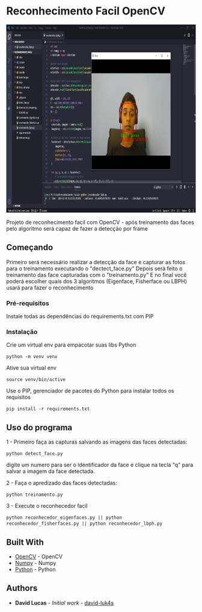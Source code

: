 # Reconhecimento Facil OpenCV

<p align="center">
    <img src="img/exemplo.png" alt="Exemplo" height="500px">
</p>
Projeto de reconhecimento facil com OpenCV - após treinamento das faces pelo algoritmo será capaz de fazer a detecção por frame

## Começando

Primeiro será necessário realizar a detecção da face e capturar as fotos para o treinamento executando o "dectect_face.py"
Depois será feito o treinamento das face capturadas com o "treinamento.py"
E no final você poderá escolher quais dos 3 algoritmos (Eigenface, Fisherface ou LBPH) usará para fazer o reconhecimento

### Pré-requisitos

Instale todas as dependências do requirements.txt com PIP


### Instalação

Crie um virtual env para empacotar suas libs Python

```
python -m venv venv
```

Ative sua virtual env

```
source venv/bin/active
```

Use o PIP, gerenciador de pacotes do Python para instalar todos os requisitos

```
pip install -r requirements.txt
```

## Uso do programa

1 - Primeiro faça as capturas salvando as imagens das faces detectadas:

```
python detect_face.py
```
digite um numero para ser o identificador da face e clique na tecla "q" para salvar a imagem da face detectada.


2 - Faça o apredizado das faces detectadas:

```
python treinamento.py
```
3 - Execute o reconhecedor facil

```
python reconhecedor_eigenfaces.py || python reconhecedor_fisherfaces.py || python reconhecedor_lbph.py
```

## Built With

* [OpenCV](https://pypi.org/project/opencv-contrib-python/) - OpenCV
* [Numpy](https://numpy.org/) - Numpy
* [Python](https://www.python.org/) - Python

## Authors

* **David Lucas** - *Initial work* - [david-luk4s](https://github.com/david-luk4s)
